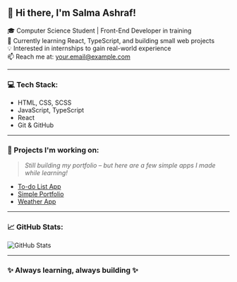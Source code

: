 ## 👋 Hi there, I'm Salma Ashraf!

🎓 Computer Science Student | Front-End Developer in training  
🌱 Currently learning React, TypeScript, and building small web projects  
💡 Interested in internships to gain real-world experience  
📫 Reach me at: your.email@example.com  

---

### 💻 Tech Stack:
- HTML, CSS, SCSS  
- JavaScript, TypeScript  
- React  
- Git & GitHub  

---

### 📂 Projects I'm working on:
> *Still building my portfolio – but here are a few simple apps I made while learning!*

- [To-do List App](https://github.com/your-username/todo-app)  
- [Simple Portfolio](https://github.com/your-username/portfolio)  
- [Weather App](https://github.com/your-username/weather-app)

---

### 📈 GitHub Stats:
![GitHub Stats](https://github-readme-stats.vercel.app/api?username=your-username&show_icons=true&theme=tokyonight)

---

### ✨ Always learning, always building ✨
